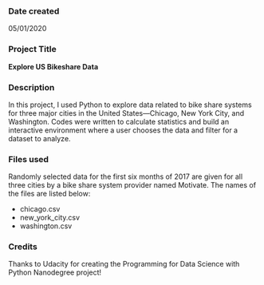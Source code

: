 ### Date created
05/01/2020

### Project Title
**Explore US Bikeshare Data**

### Description
In this project, I used Python to explore data related to bike share systems for three major cities in the United States—Chicago, New York City, and Washington. Codes were written to calculate statistics and build an interactive environment where a user chooses the data and filter for a dataset to analyze.

### Files used
Randomly selected data for the first six months of 2017 are given for all three cities by a bike share system provider named Motivate. The names of the files are listed below:

* chicago.csv
* new_york_city.csv
* washington.csv

### Credits
Thanks to Udacity for creating the Programming for Data Science with Python Nanodegree project!
